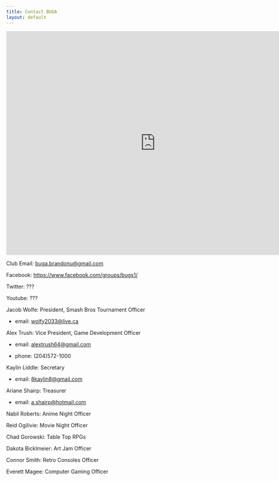 ```yaml
---
title: Contact BUGA
layout: default
---
```

<iframe src="https://www.google.com/calendar/embed?Brandon%20University%20Gaming%20Association&amp;
	mode=WEEK&amp;height=600&amp;wkst=2&amp;bgcolor=%23FFFFFF&amp;
	src=luti4prn3nol7opjh5tctt7gfk%40group.calendar.google.com&amp;color=%2323164E&amp;
	src=19ajahpcefv24mlnteai1hp6f0%40group.calendar.google.com&amp;color=%23182C57&amp;
	src=i7ps6r43g174pd2pfvref464es%40group.calendar.google.com&amp;color=%238D6F47&amp;
	src=frca2v1fe4km0utmj5iq58haeg%40group.calendar.google.com&amp;color=%23711616&amp;
	src=jqpvebmlrcofsvi7s8bj95kpio%40group.calendar.google.com&amp;color=%23125A12&amp;
	src=febek24m4737v7t1ifg401klgo%40group.calendar.google.com&amp;color=%23865A5A&amp;
	src=fpq66klmb6c1g5dr0b6uco7tj8%40group.calendar.google.com&amp;color=%235229A3&amp;
	src=jp00e2dqfcfbduekqqbppst9io%40group.calendar.google.com&amp;color=%23B1365F&amp;
	ctz=America%2FWinnipeg" style=" border-width:0 " width="800" height="600" frameborder="0" scrolling="no"></iframe>

Club Email: buga.brandonu@gmail.com

Facebook: https://www.facebook.com/groups/bugs1/

Twitter: ???

Youtube: ???


Jacob Wolfe: President, Smash Bros Tournament Officer

- email: wolfy2033@live.ca


Alex Trush: Vice President, Game Development Officer

- email: alextrush64@gmail.com

- phone: (204)572-1000


Kaylin Liddle: Secretary

- email: 8kaylin8@gmail.com


Ariane Shairp: Treasurer

- email: a.shairp@hotmail.com


Nabil Roberts: Anime Night Officer

Reid Ogilivie: Movie Night Officer

Chad Gorowski: Table Top RPGs

Dakota Bicklmeier: Art Jam Officer

Connor Smith: Retro Consoles Officer

Everett Magee: Computer Gaming Officer

